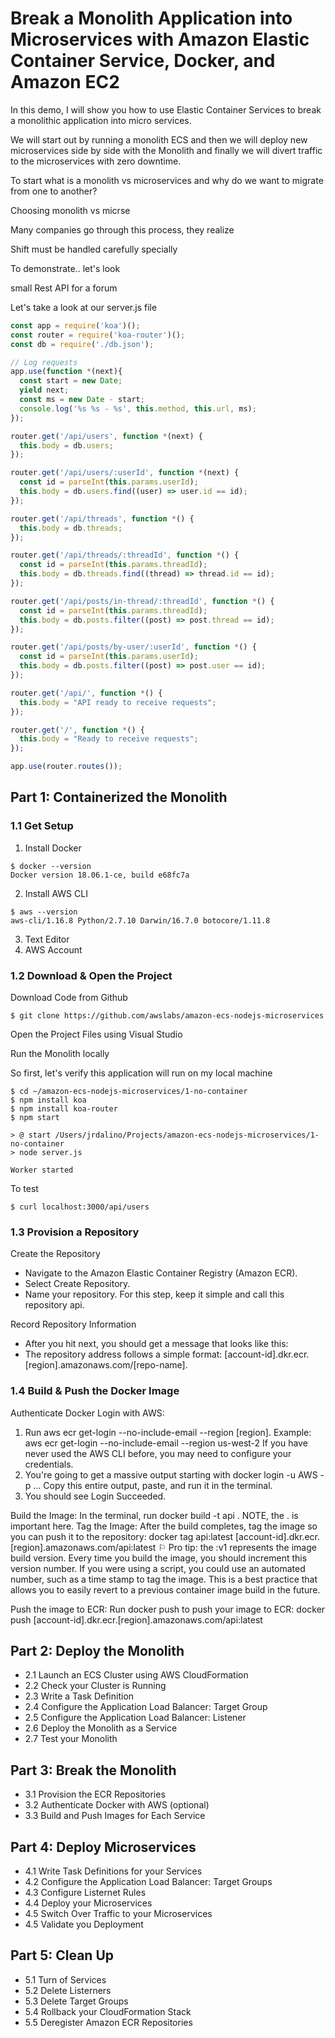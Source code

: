 # Break a Monolith Application into Microservices with Amazon Elastic Container Service, Docker, and Amazon EC2

In this demo, I will show you how to use Elastic Container Services to break
a monolithic application into micro services.

We will start out by running a monolith ECS and then we will deploy new microservices
side by side with the Monolith and finally we will divert traffic to the microservices
with zero downtime.

To start what is a monolith vs microservices and why do we want to migrate from one to another?

Choosing monolith vs micrse

Many companies go through this process, they realize

Shift must be handled carefully specially

To demonstrate.. let's look

small Rest API for a forum

Let's take a look at our server.js file

```js
const app = require('koa')();
const router = require('koa-router')();
const db = require('./db.json');

// Log requests
app.use(function *(next){
  const start = new Date;
  yield next;
  const ms = new Date - start;
  console.log('%s %s - %s', this.method, this.url, ms);
});

router.get('/api/users', function *(next) {
  this.body = db.users;
});

router.get('/api/users/:userId', function *(next) {
  const id = parseInt(this.params.userId);
  this.body = db.users.find((user) => user.id == id);
});

router.get('/api/threads', function *() {
  this.body = db.threads;
});

router.get('/api/threads/:threadId', function *() {
  const id = parseInt(this.params.threadId);
  this.body = db.threads.find((thread) => thread.id == id);
});

router.get('/api/posts/in-thread/:threadId', function *() {
  const id = parseInt(this.params.threadId);
  this.body = db.posts.filter((post) => post.thread == id);
});

router.get('/api/posts/by-user/:userId', function *() {
  const id = parseInt(this.params.userId);
  this.body = db.posts.filter((post) => post.user == id);
});

router.get('/api/', function *() {
  this.body = "API ready to receive requests";
});

router.get('/', function *() {
  this.body = "Ready to receive requests";
});

app.use(router.routes());
```

## Part 1: Containerized the Monolith
### 1.1 Get Setup
1. Install Docker
```
$ docker --version
Docker version 18.06.1-ce, build e68fc7a
```
2. Install AWS CLI
```
$ aws --version
aws-cli/1.16.8 Python/2.7.10 Darwin/16.7.0 botocore/1.11.8
```
3. Text Editor
4. AWS Account

### 1.2 Download & Open the Project
Download Code from Github
```
$ git clone https://github.com/awslabs/amazon-ecs-nodejs-microservices
```
Open the Project Files using Visual Studio

Run the Monolith locally

So first, let's verify this application will run on my local machine
```
$ cd ~/amazon-ecs-nodejs-microservices/1-no-container
$ npm install koa
$ npm install koa-router
$ npm start

> @ start /Users/jrdalino/Projects/amazon-ecs-nodejs-microservices/1-no-container
> node server.js

Worker started

```
To test
```
$ curl localhost:3000/api/users

```

### 1.3 Provision a Repository
Create the Repository
- Navigate to the Amazon Elastic Container Registry (Amazon ECR).
- Select Create Repository.
- Name your repository. For this step, keep it simple and call this repository api.

Record Repository Information
- After you hit next, you should get a message that looks like this:
- The repository address follows a simple format: [account-id].dkr.ecr.[region].amazonaws.com/[repo-name].

### 1.4 Build & Push the Docker Image
Authenticate Docker Login with AWS:
1. Run aws ecr get-login --no-include-email --region [region]. Example: aws ecr get-login --no-include-email --region us-west-2 If you have never used the AWS CLI before, you may need to configure your credentials.
2. You're going to get a massive output starting with docker login -u AWS -p ... Copy this entire output, paste, and run it in the terminal.
3. You should see Login Succeeded.

Build the Image: In the terminal, run docker build -t api . NOTE, the . is important here.
Tag the Image: After the build completes, tag the image so you can push it to the repository: docker tag api:latest [account-id].dkr.ecr.[region].amazonaws.com/api:latest
⚐ Pro tip: the :v1 represents the image build version. Every time you build the image, you should increment this version number. If you were using a script, you could use an automated number, such as a time stamp to tag the image. This is a best practice that allows you to easily revert to a previous container image build in the future.

Push the image to ECR: Run docker push to push your image to ECR: docker push [account-id].dkr.ecr.[region].amazonaws.com/api:latest

## Part 2: Deploy the Monolith
- 2.1 Launch an ECS Cluster using AWS CloudFormation
- 2.2 Check your Cluster is Running
- 2.3 Write a Task Definition
- 2.4 Configure the Application Load Balancer: Target Group
- 2.5 Configure the Application Load Balancer: Listener
- 2.6 Deploy the Monolith as a Service
- 2.7 Test your Monolith

## Part 3: Break the Monolith
- 3.1 Provision the ECR Repositories
- 3.2 Authenticate Docker with AWS (optional)
- 3.3 Build and Push Images for Each Service

## Part 4: Deploy Microservices
- 4.1 Write Task Definitions for your Services
- 4.2 Configure the Application Load Balancer: Target Groups
- 4.3 Configure Listernet Rules
- 4.4 Deploy your Microservices
- 4.5 Switch Over Traffic to your Microservices
- 4.5 Validate you Deployment

## Part 5: Clean Up
- 5.1 Turn of Services
- 5.2 Delete Listerners
- 5.3 Delete Target Groups
- 5.4 Rollback your CloudFormation Stack
- 5.5 Deregister Amazon ECR Repositories
